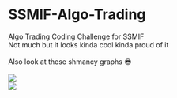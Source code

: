 # SSMIF-Algo-Trading
Algo Trading Coding Challenge for SSMIF <br>
Not much but it looks kinda cool kinda proud of it 
<br> <br>
Also look at these shmancy graphs 😎 <br> <br>
<img src="https://i.imgur.com/XFxA2vb.png" /> <br>
<img src="https://i.imgur.com/zabEiVt.png" /> 
